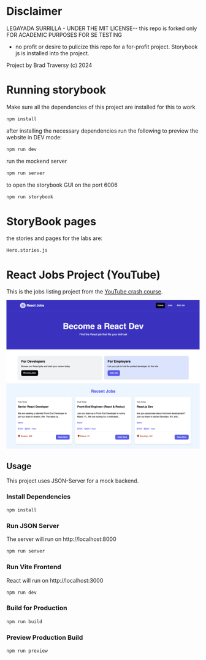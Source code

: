 # Disclaimer

LEGAYADA SURRILLA - UNDER THE MIT LICENSE-- this repo is forked only FOR ACADEMIC PURPOSES FOR SE TESTING

- no profit or desire to pulicize this repo for a for-profit project. Storybook js is installed into the project.

Project by Brad Traversy (c) 2024

# Running storybook

Make sure all the dependencies of this project are installed for this to work

```bash
npm install
```

after installing the necessary dependencies run the following to preview the website in DEV mode:

```bash
npm run dev
```

run the mockend server

```bash
npm run server
```

to open the storybook GUI on the port 6006

```bash
npm run storybook
```

# StoryBook pages

the stories and pages for the labs are:

```
Hero.stories.js

```

# React Jobs Project (YouTube)

This is the jobs listing project from the [YouTube crash course](https://youtu.be/LDB4uaJ87e0).

<img src="public/screen.png" />

## Usage

This project uses JSON-Server for a mock backend.

### Install Dependencies

```bash
npm install
```

### Run JSON Server

The server will run on http://localhost:8000

```bash
npm run server
```

### Run Vite Frontend

React will run on http://localhost:3000

```bash
npm run dev
```

### Build for Production

```bash
npm run build
```

### Preview Production Build

```bash
npm run preview
```
